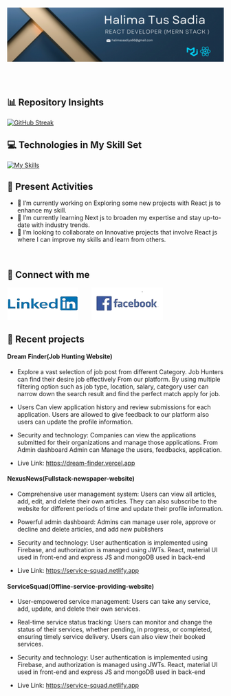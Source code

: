 ![The San Juan Mountains are beautiful!](/images/cover.png "San Juan Mountains")

<br> 
<br> 


## 📊 Repository Insights
[![GitHub Streak](https://github-readme-streak-stats.herokuapp.com?user=HalimaSaadia&theme=prussian)](https://git.io/streak-stats)
<br> 

## 💻 Technologies in My Skill Set
[![My Skills](https://skillicons.dev/icons?i=react,nextjs,javascript,tailwind,materialui,firebase,nodejs,expressjs,mongodb,npm,github,discord,css,html&perline=7)](https://skillicons.dev)
<br>
 
## 🎯 Present Activities
- 🔭 I’m currently working on Exploring some new projects with React js to enhance my skill.
- 🌱 I’m currently learning Next js to broaden my expertise and stay up-to-date with industry trends.
- 👯 I’m looking to collaborate on Innovative projects that involve React js  where I can improve my skills and learn from others.
<br>



## 🔗 Connect with me
[![An old rock in the desert](/images/icon/linkedin.png "Shiprock, New Mexico by Beau Rogers")](https://www.linkedin.com/in/halimasaadia/)&nbsp; &nbsp; &nbsp; &nbsp;
[![An old rock in the desert](/images/icon/facebook.png "Shiprock, New Mexico by Beau Rogers")](https://www.facebook.com/halima.saadiya.712)

## 🔄 Recent projects

#### Dream Finder(Job Hunting Website)
- Explore a vast selection of job post from different Category. Job Hunters can find their desire job effectively From our platform. By using multiple filtering option such as job type, location, salary, category user can narrow down the search result and find the perfect match apply for job.

- Users Can view application history and review submissions for each application. Users are allowed to give feedback to our platform also users can update the profile information.

- Security and technology: Companies can view the applications submitted for their organizations and manage those applications. From Admin dashboard Admin can Manage the users, feedbacks, application.

- Live Link: https://dream-finder.vercel.app

#### NexusNews(Fullstack-newspaper-website)
- Comprehensive user management system: Users can view all
articles, add, edit, and delete their own articles. They can also
subscribe to the website for different periods of time and update
their profile information.

- Powerful admin dashboard: Admins can manage user role, approve
or decline and delete articles, and add new publishers

- Security and technology: User authentication is implemented using
Firebase, and authorization is managed using JWTs. React, material
UI used in front-end and express JS and mongoDB used in back-end

- Live Link: https://service-squad.netlify.app

#### ServiceSquad(Offline-service-providing-website)

- User-empowered service management: Users can take any service,
add, update, and delete their own services.

- Real-time service status tracking: Users can monitor and change the
status of their services, whether pending, in progress, or completed,
ensuring timely service delivery. Users can also view their booked
services.

- Security and technology: User authentication is implemented using
Firebase, and authorization is managed using JWTs. React, material
UI used in front-end and express JS and mongoDB used in back-end

- Live Link: https://service-squad.netlify.app














